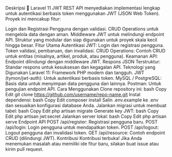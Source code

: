 Deskripsi
🚀 Laravel 11 JWT REST API menyediakan implementasi lengkap untuk autentikasi berbasis token menggunakan JWT (JSON Web Token). Proyek ini mencakup fitur:

Login dan Registrasi Pengguna dengan validasi.
CRUD Operations untuk mengelola data dengan aman.
Middleware JWT untuk melindungi endpoint API.
Struktur yang modular dan siap digunakan untuk proyek skala kecil hingga besar.
Fitur Utama
Autentikasi JWT:
Login dan registrasi pengguna.
Token validasi, pembaruan, dan invalidasi.
CRUD Operations:
Contoh CRUD untuk entitas (misalnya, artikel, produk, atau pengguna).
Keamanan API:
Endpoint dilindungi dengan middleware JWT.
Respons JSON Terstruktur:
Standar respons untuk kesuksesan dan kegagalan API.
Teknologi yang Digunakan
Laravel 11: Framework PHP modern dan tangguh.
JWT (tymon/jwt-auth): Untuk autentikasi berbasis token.
MySQL / PostgreSQL: Basis data untuk menyimpan data pengguna dan lainnya.
Postman: Untuk pengujian endpoint API.
Cara Menggunakan
Clone repository ini:
bash
Copy
Edit
git clone https://github.com/username/repo-name.git
Instal dependensi:
bash
Copy
Edit
composer install
Salin .env.example ke .env dan sesuaikan konfigurasi database Anda.
Jalankan migrasi untuk membuat tabel:
bash
Copy
Edit
php artisan migrate
Generate key JWT:
bash
Copy
Edit
php artisan jwt:secret
Jalankan server lokal:
bash
Copy
Edit
php artisan serve
Endpoint API
POST /api/register: Registrasi pengguna baru.
POST /api/login: Login pengguna untuk mendapatkan token.
POST /api/logout: Logout pengguna dan invalidasi token.
GET /api/resource: Contoh endpoint CRUD (dilindungi JWT).
Kontribusi
Kontribusi terbuka! Jika Anda menemukan masalah atau memiliki ide fitur baru, silakan buat issue atau kirim pull request.
